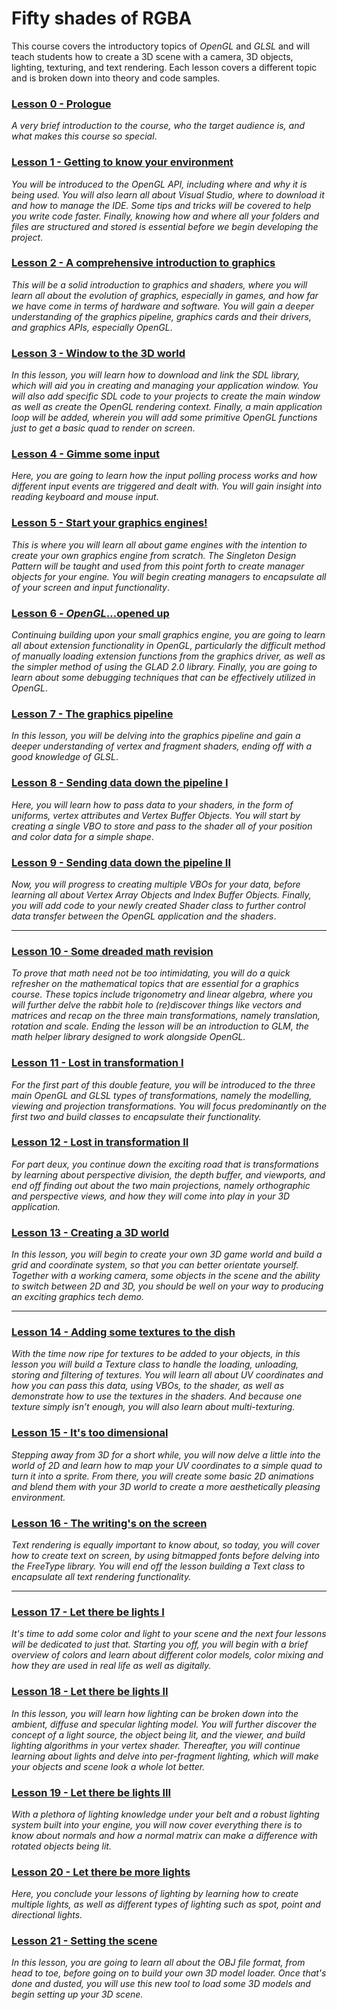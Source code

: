 # Fifty shades of RGBA
This course covers the introductory topics of _OpenGL_ and _GLSL_ and will teach students how to create a 3D scene with a camera, 3D objects, lighting, texturing, and text rendering. Each lesson covers a different topic and is broken down into theory and code samples.

### [Lesson 0 - Prologue](https://github.com/karsten-vermeulen-dev/Fifty-shades-of-RGBA/tree/main/Lesson%200%20-%20Prologue)

_A very brief introduction to the course, who the target audience is, and what makes this course so special_.

### [Lesson 1 - Getting to know your environment](https://github.com/karsten-vermeulen-dev/Fifty-shades-of-RGBA/tree/main/Lesson%2001%20-%20Getting%20to%20know%20your%20environment)

_You will be introduced to the OpenGL API, including where and why it is being used. You will also learn all about Visual Studio, where to download it and how to manage the IDE. Some tips and tricks will be covered to help you write code faster. Finally, knowing how and where all your folders and files are structured and stored is essential before we begin developing the project_.

### [Lesson 2 - A comprehensive introduction to graphics](https://github.com/karsten-vermeulen-dev/Fifty-shades-of-RGBA/tree/main/Lesson%2002%20-%20A%20comprehensive%20introduction%20to%20graphics)

_This will be a solid introduction to graphics and shaders, where you will learn all about the evolution of graphics, especially in games, and how far we have come in terms of hardware and software. You will gain a deeper understanding of the graphics pipeline, graphics cards and their drivers, and graphics APIs, especially OpenGL_.

### [Lesson 3 - Window to the 3D world](https://github.com/karsten-vermeulen-dev/Fifty-shades-of-RGBA/tree/main/Lesson%2003%20-%20Window%20to%20the%203D%20world)

_In this lesson, you will learn how to download and link the SDL library, which will aid you in creating and managing your application window. You will also add specific SDL code to your projects to create the main window as well as create the OpenGL rendering context. Finally, a main application loop will be added, wherein you will add some primitive OpenGL functions just to get a basic quad to render on screen_.

### [Lesson 4 - Gimme some input](https://github.com/karsten-vermeulen-dev/Fifty-shades-of-RGBA/tree/main/Lesson%2004%20-%20Gimme%20some%20input)

_Here, you are going to learn how the input polling process works and how different input events are triggered and dealt with. You will gain insight into reading keyboard and mouse input_.

### [Lesson 5 - Start your graphics engines!](https://github.com/karsten-vermeulen-dev/Fifty-shades-of-RGBA/tree/main/Lesson%2005%20-%20Start%20your%20graphics%20engines!)

_This is where you will learn all about game engines with the intention to create your own graphics engine from scratch. The Singleton Design Pattern will be taught and used from this point forth to create manager objects for your engine. You will begin creating managers to encapsulate all of your screen and input functionality_.

### [Lesson 6 - _OpenGL_...opened up](https://github.com/karsten-vermeulen-dev/Fifty-shades-of-RGBA/tree/main/Lesson%2006%20-%20OpenGL...opened%20up)

_Continuing building upon your small graphics engine, you are going to learn all about extension functionality in OpenGL, particularly the difficult method of manually loading extension functions from the graphics driver, as well as the simpler method of using the GLAD 2.0 library. Finally, you are going to learn about some debugging techniques that can be effectively utilized in OpenGL_. 

### [Lesson 7 - The graphics pipeline](https://github.com/karsten-vermeulen-dev/Fifty-shades-of-RGBA/tree/main/Lesson%2007%20-%20The%20graphics%20pipeline)

_In this lesson, you will be delving into the graphics pipeline and gain a deeper understanding of vertex and fragment shaders, ending off with a good knowledge of GLSL_.

### [Lesson 8 - Sending data down the pipeline I](https://github.com/karsten-vermeulen-dev/Fifty-shades-of-RGBA/tree/main/Lesson%2008%20-%20Sending%20data%20down%20the%20pipeline%20I)

_Here, you will learn how to pass data to your shaders, in the form of uniforms, vertex attributes and Vertex Buffer Objects. You will start by creating a single VBO to store and pass to the shader all of your position and color data for a simple shape_. 

### [Lesson 9 - Sending data down the pipeline II](https://github.com/karsten-vermeulen-dev/Fifty-shades-of-RGBA/tree/main/Lesson%2009%20-%20Sending%20data%20down%20the%20pipeline%20II)

_Now, you will progress to creating multiple VBOs for your data, before learning all about Vertex Array Objects and Index Buffer Objects. Finally, you will add code to your newly created Shader class to further control data transfer between the OpenGL application and the shaders_.

<hr>

### [Lesson 10 - Some dreaded math revision](https://github.com/karsten-vermeulen-dev/Fifty-shades-of-RGBA/tree/main/Lesson%2010%20-%20Some%20dreaded%20math%20revision)

_To prove that math need not be too intimidating, you will do a quick refresher on the mathematical topics that are essential for a graphics course. These topics include trigonometry and linear algebra, where you will further delve the rabbit hole to (re)discover things like vectors and matrices and recap on the three main transformations, namely translation, rotation and scale. Ending the lesson will be  an introduction to GLM, the math helper library designed to work alongside OpenGL._

### [Lesson 11 - Lost in transformation I](https://github.com/karsten-vermeulen-dev/Fifty-shades-of-RGBA/tree/main/Lesson%2011%20-%20Lost%20in%20transformation%20I)

_For the first part of this double feature, you will be introduced to the three main OpenGL and GLSL types of transformations, namely the modelling, viewing and projection transformations. You will focus predominantly on the first two and build classes to encapsulate their functionality._

### [Lesson 12 - Lost in transformation II](https://github.com/karsten-vermeulen-dev/Fifty-shades-of-RGBA/tree/main/Lesson%2012%20-%20Lost%20in%20transformation%20II)

_For part deux, you continue down the exciting road that is transformations by learning about perspective division, the depth buffer, and viewports, and end off finding out about the two main projections, namely orthographic and perspective views, and how they will come into play in your 3D application._ 

### [Lesson 13 - Creating a 3D world](https://github.com/karsten-vermeulen-dev/Fifty-shades-of-RGBA/tree/main/Lesson%2013%20-%20Creating%20a%203D%20world)

_In this lesson, you will begin to create your own 3D game world and build a grid and coordinate system, so that you can better orientate yourself. Together with a working camera, some objects in the scene and the ability to switch between 2D and 3D, you should be well on your way to producing an exciting graphics tech demo._

<hr>

### [Lesson 14 - Adding some textures to the dish](https://github.com/karsten-vermeulen-dev/Fifty-shades-of-RGBA/tree/main/Lesson%2014%20-%20Adding%20some%20textures%20to%20the%20dish)

_With the time now ripe for textures to be added to your objects, in this lesson you will build a Texture class to handle the loading, unloading, storing and filtering of textures. You will learn all about UV coordinates and how you can pass this data, using VBOs, to the shader, as well as demonstrate how to use the textures in the shaders. 
And because one texture simply isn’t enough, you will also learn about multi-texturing._  

### [Lesson 15 - It's too dimensional](https://github.com/karsten-vermeulen-dev/Fifty-shades-of-RGBA/tree/main/Lesson%2015%20-%20It's%20too%20dimensional)

_Stepping away from 3D for a short while, you will now delve a little into the world of 2D and learn how to map your UV coordinates to a simple quad to turn it into a sprite. From there, you will create some basic 2D animations and blend them with your 3D world to create a more aesthetically pleasing environment._

### [Lesson 16 - The writing's on the screen](https://github.com/karsten-vermeulen-dev/Fifty-shades-of-RGBA/tree/main/Lesson%2016%20-%20The%20writing's%20on%20the%20screen)

_Text rendering is equally important to know about, so today, you will cover how to create text on screen, by using bitmapped fonts before delving into the FreeType library. You will end off the lesson building a Text class to encapsulate all text rendering functionality._

<hr>

### [Lesson 17 - Let there be lights I](https://github.com/karsten-vermeulen-dev/Fifty-shades-of-RGBA/tree/main/Lesson%2017%20-%20Let%20there%20be%20lights%20I)

_It's time to add some color and light to your scene and the next four lessons will be dedicated to just that. Starting you off, you will begin with a brief overview of colors and learn about different color models, color mixing and how they are used in real life as well as digitally._

### [Lesson 18 - Let there be lights II](https://github.com/karsten-vermeulen-dev/Fifty-shades-of-RGBA/tree/main/Lesson%2018%20-%20Let%20there%20be%20lights%20II)

_In this lesson, you will learn how lighting can be broken down into the ambient, diffuse and specular lighting model. You will further discover the concept of a light source, the object being lit, and the viewer, and build lighting algorithms in your vertex shader. Thereafter, you will continue learning about lights and delve into per-fragment lighting, which will make your objects and scene look a whole lot better._

### [Lesson 19 - Let there be lights III](https://github.com/karsten-vermeulen-dev/Fifty-shades-of-RGBA/tree/main/Lesson%2019%20-%20Let%20there%20be%20lights%20III)

_With a plethora of lighting knowledge under your belt and a robust lighting system built into your engine, you will now cover everything there is to know about normals and how a normal matrix can make a difference with rotated objects being lit._

### [Lesson 20 - Let there be more lights](https://github.com/karsten-vermeulen-dev/Fifty-shades-of-RGBA/tree/main/Lesson%2020%20-%20Let%20there%20be%20more%20lights)

_Here, you conclude your lessons of lighting by learning how to create multiple lights, as well as different types of lighting such as spot, point and directional lights._

### [Lesson 21 - Setting the scene](https://github.com/karsten-vermeulen-dev/Fifty-shades-of-RGBA/tree/main/Lesson%2021%20-%20Setting%20the%20scene)

_In this lesson, you are going to learn all about the OBJ file format, from head to toe, before going on to build your own 3D model loader. Once that's done and dusted, you will use this new tool to load some 3D models and begin setting up your 3D scene._

